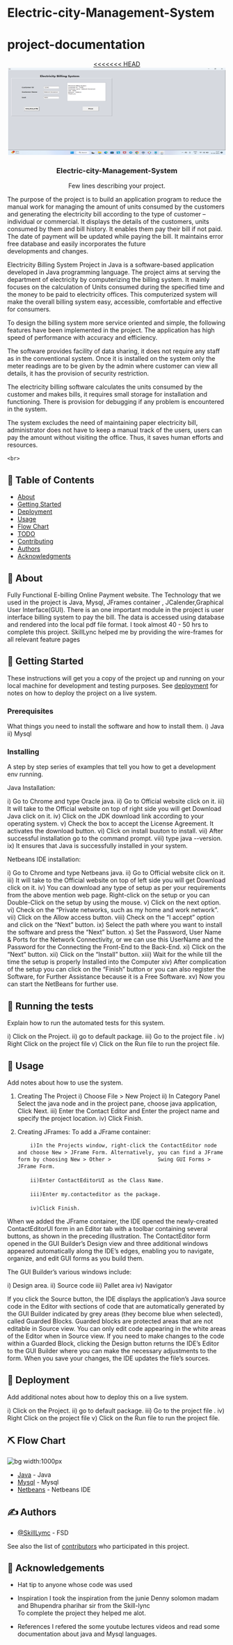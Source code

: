 # Electric-city-Management-System


# project-documentation

<p align="center">
  <a href="" rel="noopener">
<<<<<<< HEAD
 <img width=500px height=200px src="ebill2.png" alt="Project logo"></a>


</p>

<h3 align="center">Electric-city-Management-System</h3>

<p align="center"> Few lines describing your project.
  
  
  The purpose of the project is to build an application program to reduce the manual work for managing the amount of units consumed by the customers and generating the electricity bill according to the type of customer – individual or commercial. It displays the details of the customers, units consumed by them and bill history. It enables them pay their bill if not paid. The date of payment will be updated while paying the bill. It maintains error free database and easily incorporates the future  
developments and changes.
  
  
  

  Electricity Billing System Project in Java is a software-based application developed in Java programming language. The project aims at serving the department of electricity by computerizing the billing system. It mainly focuses on the calculation of Units consumed during the specified time and the money to be paid to electricity offices. This computerized system will make the overall billing system easy, accessible, comfortable and effective for consumers.

To design the billing system more service oriented and simple, the following features have been implemented in the project. The application has high speed of performance with accuracy and efficiency.
  
  The software provides facility of data sharing, it does not require any staff as in the conventional system. Once it is installed on the system only the meter readings are to be given by the admin where customer can view all details, it has the provision of security restriction.
  
  The electricity billing software calculates the units consumed by the customer and makes bills, it requires small storage for installation and functioning. There is provision for debugging if any problem is encountered in the system.

The system excludes the need of maintaining paper electricity bill, administrator does not have to keep a manual track of the users, users can pay the amount without visiting the office. Thus, it saves human efforts and resources.
  
  
    <br> 
</p>


## 📝 Table of Contents
- [About](#about)
- [Getting Started](#getting_started)
- [Deployment](#deployment)
- [Usage](#usage)
- [Flow Chart](#flowchart)
- [TODO](../TODO.md)
- [Contributing](../CONTRIBUTING.md)
- [Authors](#authors)
- [Acknowledgments](#acknowledgement)

## 🧐 About <a name = "about"></a>

Fully Functional E-billing  Online Payment website. The Technology that  we used in the project is  Java, Mysql, JFrames container , JCalender,Graphical User Interface(GUI). There is an one important module in the project is user interface billing system to pay the bill. The data is accessed using database and rendered into the local pdf file format. I took almost 40 - 50 hrs to complete this project. SkillLync helped me by providing the wire-frames for all relevant feature pages



## 🏁 Getting Started <a name = "getting_started"></a>
These instructions will get you a copy of the project up and running on your local machine for development and testing purposes. See [deployment](#deployment) for notes on how to deploy the project on a live system.


### Prerequisites
What things you need to install the software and how to install them.
i) Java
ii) Mysql

### Installing
A step by step series of examples that tell you how to get a development env running.

Java Installation:

i) Go to Chrome and type Oracle java.
ii) Go to Official website click on it.
iii) It will take to the  Official website on top of right side you will get Download Java click on it.
iv) Click on the JDK download link according to your operating system.
v) Check the box to accept the License Agreement. It activates the download button.
vi) Click on install buuton to install.
vii) After successful installation go to the command prompt.
viii) type java --version.
ix) It ensures that Java is successfully installed in your system.

Netbeans IDE installation:

i) Go to Chrome and type Netbeans java.
ii) Go to Official website click on it.
iii) It will take to the  Official website on top of left side you will get Download click on it.
iv) You can download any type of setup as per your requirements from the above mention web page.
    Right-click on the setup or you can Double-Click on the setup by using the mouse.
v) Click on the next option.
vi) Check on the “Private networks, such as my home and work network”.
vii) Click on the Allow access button.
viii) Check on the “I accept” option and click on the “Next” button.
ix) Select the path where you want to install the software and press the “Next” button.
x)  Set the Password, User Name & Ports for the Network Connectivity, or we can use this UserName and the Password for the Connecting the Front-End to the Back-End. 
xi)  Click on the “Next” button.
xii)  Click on the “Install” button.
xiii) Wait for the while till the time the setup is properly Installed into the Computer
xiv) After complication of the setup you can click on the “Finish” button or you can also register the Software, for Further Assistance because it is a Free Software.
xv)  Now you can start the NetBeans for further use.


## 🔧 Running the tests <a name = "tests"></a>
Explain how to run the automated tests for this system.

i) Click on the Project.
ii) go to default package.
iii) Go to the project file .
iv) Right Click on the project file
v) Click on the Run file to run the project file.



## 🎈 Usage <a name="usage"></a>
Add notes about how to use the system.

1) Creating The Project 
    i) Choose File > New Project 
    ii) In Category Panel Select the java node and in the project pane, choose java application, Click Next.
    iii) Enter the Contact Editor and Enter the project name and specify the project location.
    iv) Click Finish.
    
2) Creating JFrames:
   To add a JFrame container:

           i)In the Projects window, right-click the ContactEditor node and choose New > JFrame Form. Alternatively, you can find a JFrame form by choosing New > Other >               Swing GUI Forms > JFrame Form.

           ii)Enter ContactEditorUI as the Class Name.

           iii)Enter my.contacteditor as the package.

           iv)Click Finish.
           
 When we added the JFrame container, the IDE opened the newly-created ContactEditorUI form in an Editor tab with a toolbar containing several buttons, as shown in the   preceding illustration.
The ContactEditor form opened in the GUI Builder’s Design view and three additional windows appeared automatically along the IDE’s edges, enabling you to navigate, organize, and edit GUI forms as you build them.
 
 The GUI Builder’s various windows include:
 
 i) Design area.
 ii) Source code
 iii) Pallet area
 iv) Navigator
 
 
 If you click the Source button, the IDE displays the application’s Java source code in the Editor with sections of code that are automatically generated by the GUI      Builder indicated by grey areas (they become blue when selected), called Guarded Blocks. 
 Guarded blocks are protected areas that are not editable in Source view. You can only edit code appearing in the white areas of the Editor when in Source view.
  If you need to make changes to the code within a Guarded Block, clicking the Design button returns the IDE’s Editor to the GUI Builder where you can make the necessary adjustments to the form. When you save your changes, the IDE updates the file’s sources.
 
 
 ## 🚀 Deployment <a name = "deployment"></a>
Add additional notes about how to deploy this on a live system.


i) Click on the Project.
ii) go to default package.
iii) Go to the project file .
iv) Right Click on the project file
v) Click on the Run file to run the project file.


## ⛏️ Flow Chart <a name = "flowchart"></a>
 ![bg width:1000px](./flowDiagram-Ele.png)
 
 - [Java](https://www.java.com/) - Java
- [Mysql](https://Mysql.com/) - Mysql
- [Netbeans](https://Netbeans.org/) - Netbeans IDE

 ## ✍️ Authors <a name = "authors"></a>
- [@SkillLymc](https://github.com/konamonimahesh) - FSD

See also the list of [contributors](https://github.com/konamonimahesh/The-Documentation-Compendium/contributors) who participated in this project.


## 🎉 Acknowledgements <a name = "acknowledgement"></a>
- Hat tip to anyone whose code was used
- Inspiration
     I took the inspiration from the junie Denny solomon madam and Bhupendra pharihar sir from the Skill-lync  
     To complete the project they helped me alot.

- References
    I refered the some youtube lectures videos and read  some documentation about java and Mysql languages.



